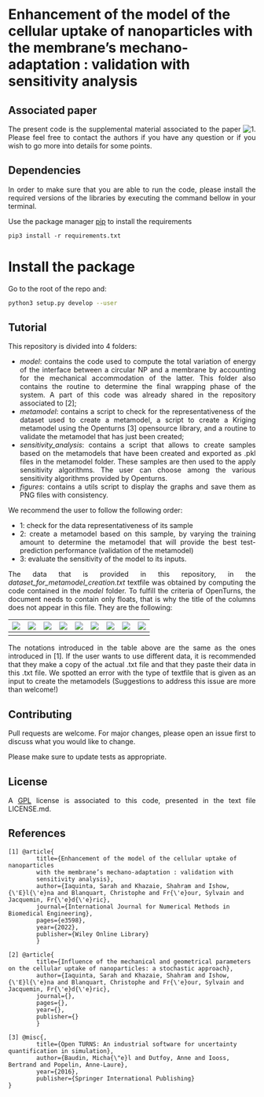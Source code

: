 


# Enhancement of the model of the cellular uptake of nanoparticles with the membrane’s mechano-adaptation : validation with sensitivity analysis

<div style="text-align: justify"> 


## Associated paper
The present code is the supplemental material associated to the paper ![1](https://doi.org/10.1002/cnm.3598).
Please feel free to contact the authors if you have any question or if you wish to go more into details for some points.

## Dependencies
In order to make sure that you are able to run the code, please install the required versions of the libraries by executing the command bellow in your terminal.

Use the package manager [pip](https://pip.pypa.io/en/stable/) to install the requirements

```pip3 install -r requirements.txt```

# Install the package
Go to the root of the repo and:
``` sh
python3 setup.py develop --user
```

## Tutorial
This repository is divided into 4 folders:
- *model*: contains the code used to compute the total variation of energy of the interface between a circular NP and a membrane by accounting for the mechanical accommodation of the latter. This folder also contains the routine to determine the final wrapping phase of the system. A part of this code was already shared in the repository associated to [2];
- *metamodel*: contains a script to check for the representativeness of the dataset used to create a metamodel, a script to create a Kriging metamodel using the Openturns [3] opensource library, and a routine to validate the metamodel that has just been created;
- *sensitivity_analysis*: contains a script that allows to create samples based on the metamodels that have been created and exported as .pkl files in the metamodel folder. These samples are then used to the  apply sensitivity algorithms. The user can choose among the various sensitivity algorithms provided by Openturns.
- *figures*: contains a utils script to display the graphs and save them as PNG files with consistency.

We recommend the user to follow the following order:
- 1: check for the data representativeness of its sample
- 2: create a metamodel based on this sample, by varying the training amount to determine the metamodel that will provide the best test-prediction performance (validation of the metamodel)
- 3: evaluate the sensitivity of the model to its inputs.

The data that is provided in this repository, in the *dataset_for_metamodel_creation.txt* textfile was obtained by computing the code contained in the *model* folder. To fulfill the criteria of OpenTurns, the document needs to contain only floats, that is why the title of the columns does not appear in this file. They are the following:



| <img src="https://render.githubusercontent.com/render/math?math=\overline{\sigma}_r"> | <img src="https://render.githubusercontent.com/render/math?math=\overline{\sigma}_{fs}"> | <img src="https://render.githubusercontent.com/render/math?math=\overline{\sigma}_{\lambda}"> | <img src="https://render.githubusercontent.com/render/math?math=\overline{\gamma}_r"> | <img src="https://render.githubusercontent.com/render/math?math=\overline{\gamma}_{fs}"> | <img src="https://render.githubusercontent.com/render/math?math=\overline{\gamma}_{\lambda}"> | <img src="https://render.githubusercontent.com/render/math?math=\psi_1"> | <img src="https://render.githubusercontent.com/render/math?math=\psi_2"> | <img src="https://render.githubusercontent.com/render/math?math=\psi_3"> |
|:---------------------:|:------------------------:|:-----------------------------:|:---------------------:|:------------------------:|:-----------------------------:|:--------:|:--------:|:--------:|
|                       |                          |                               |                       |                          |                               |          |          |          |



The notations introduced in the table above are the same as the ones introduced in [1].
If the user wants to use different data, it is recommended that they make a copy of the actual .txt file and that they paste their data in this .txt file. We spotted an error with the type of textfile that is given as an input to create the metamodels (Suggestions to address this issue are more than welcome!)


## Contributing
Pull requests are welcome. For major changes, please open an issue first to discuss what you would like to change.

Please make sure to update tests as appropriate.

## License
A [GPL](https://tldrlegal.com/license/bsd-3-clause-license-(revised)) license is associated to this code, presented in the text file LICENSE.md.

</div>

## References
```
[1] @article{
        title={Enhancement of the model of the cellular uptake of nanoparticles
        with the membrane’s mechano-adaptation : validation with
        sensitivity analysis},
        author={Iaquinta, Sarah and Khazaie, Shahram and Ishow, {\'E}l{\'e}na and Blanquart, Christophe and Fr{\'e}our, Sylvain and Jacquemin, Fr{\'e}d{\'e}ric},
        journal={International Journal for Numerical Methods in Biomedical Engineering},
        pages={e3598},
        year={2022},
        publisher={Wiley Online Library}
        }

[2] @article{
        title={Influence of the mechanical and geometrical parameters on the cellular uptake of nanoparticles: a stochastic approach},
        author={Iaquinta, Sarah and Khazaie, Shahram and Ishow, {\'E}l{\'e}na and Blanquart, Christophe and Fr{\'e}our, Sylvain and Jacquemin, Fr{\'e}d{\'e}ric},
        journal={},
        pages={},
        year={},
        publisher={}
        }

[3] @misc{,
        title={Open TURNS: An industrial software for uncertainty quantification in simulation},
        author={Baudin, Micha{\"e}l and Dutfoy, Anne and Iooss, Bertrand and Popelin, Anne-Laure},
        year={2016},
        publisher={Springer International Publishing}
}


